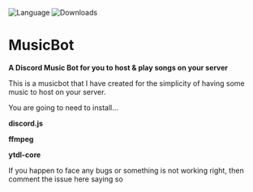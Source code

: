 ![Language](https://img.shields.io/badge/language-node.js-yellow.svg)
![Downloads](https://img.shields.io/badge/downloads-37-blue.svg)

# MusicBot
__A Discord Music Bot for you to host & play songs on your server__


This is a musicbot that I have created for the simplicity of having some music to host on your server.

You are going to need to install...

**discord.js**

**ffmpeg**    

**ytdl-core**

If you happen to face any bugs or something is not working right, then comment the issue here saying so
